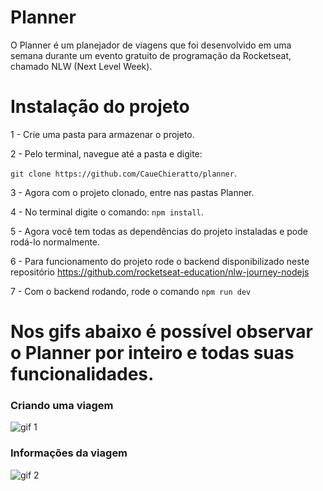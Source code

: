 # Planner
O Planner é um planejador de viagens que foi desenvolvido em uma
semana durante um evento gratuito de programação da Rocketseat,
chamado NLW (Next Level Week).

# Instalação do projeto
1 - Crie uma pasta para armazenar o projeto.

2 - Pelo terminal, navegue até a pasta e digite: 

`git clone https://github.com/CaueChieratto/planner`.

3 - Agora com o projeto clonado, entre nas pastas Planner.

4 - No terminal digite o comando: `npm install`.

5 - Agora você tem todas as dependências do projeto instaladas e pode rodá-lo normalmente.

6 - Para funcionamento do projeto rode o backend disponibilizado neste repositório https://github.com/rocketseat-education/nlw-journey-nodejs

7 - Com o backend rodando, rode o comando `npm run dev`

# Nos gifs abaixo é possível observar o Planner por inteiro e todas suas funcionalidades.

### Criando uma viagem


![gif 1](https://github.com/user-attachments/assets/a28cfef5-8ca1-445a-9b30-8976df8a1ebe)



### Informações da viagem


![gif 2](https://github.com/user-attachments/assets/4d0aed86-2e21-4d7c-8451-50bb5b74a1b0)


